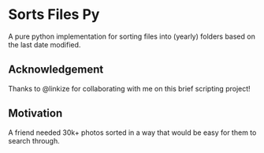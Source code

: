 # Sorts Files Py
A pure python implementation for sorting files into (yearly) folders based on the last date modified.



## Acknowledgement
Thanks to @linkize for collaborating with me on this brief scripting project!

## Motivation
A friend needed 30k+ photos sorted in a way that would be easy for them to search through.

<!-- 
## Approach
...

## Results
...
-->
